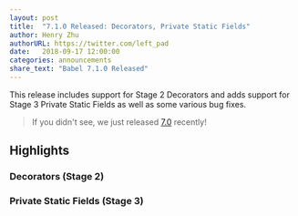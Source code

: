 ```yaml
---
layout: post
title:  "7.1.0 Released: Decorators, Private Static Fields"
author: Henry Zhu
authorURL: https://twitter.com/left_pad
date:   2018-09-17 12:00:00
categories: announcements
share_text: "Babel 7.1.0 Released"
---
```


This release includes support for Stage 2 Decorators and adds support for Stage 3 Private Static Fields as well as some various bug fixes.

<!-- truncate -->

> If you didn't see, we just released [7.0](https://babeljs.io/blog/2018/08/27/7.0.0) recently!

<!-- link to github release/changelog -->

## Highlights

### Decorators (Stage 2)

<!-- link to Decorators post -->

### Private Static Fields (Stage 3)
